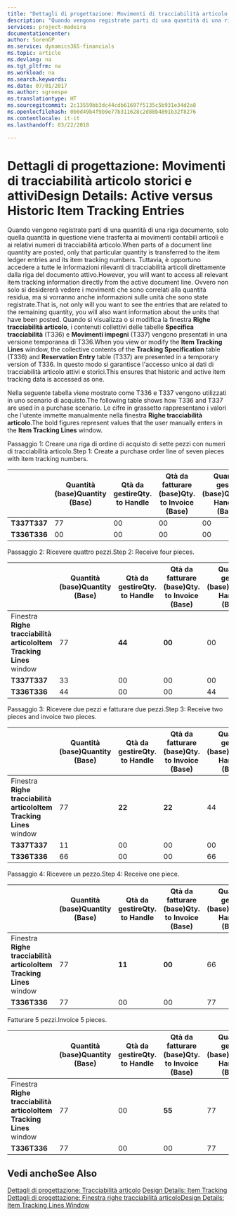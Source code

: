 ```yaml
---
title: "Dettagli di progettazione: Movimenti di tracciabilità articolo storici e attivi | Microsoft Docs"
description: "Quando vengono registrate parti di una quantità di una riga documento, solo quella quantità in questione viene trasferita ai movimenti contabili articoli e ai relativi numeri di tracciabilità articolo. Tuttavia, è opportuno accedere a tutte le informazioni rilevanti di tracciabilità articoli direttamente dalla riga del documento attivo. Ovvero non solo si desidererà vedere i movimenti che sono correlati alla quantità residua, ma si vorranno anche informazioni sulle unità che sono state registrate. Quando si visualizza o si modifica la finestra **Righe tracciabilità articolo**, i contenuti collettivi delle tabelle **Specifica tracciabilità** (T336) e **Movimenti impegni** (T337) vengono presentati in una versione temporanea di T336. In questo modo si garantisce l'accesso unico ai dati di tracciabilità articolo attivi e storici."
services: project-madeira
documentationcenter: 
author: SorenGP
ms.service: dynamics365-financials
ms.topic: article
ms.devlang: na
ms.tgt_pltfrm: na
ms.workload: na
ms.search.keywords: 
ms.date: 07/01/2017
ms.author: sgroespe
ms.translationtype: HT
ms.sourcegitcommit: 2c13559bb3dc44cdb61697f5135c5b931e34d2a8
ms.openlocfilehash: 0b0d49b4f9b9e77b311628c2d88b4891b32f8276
ms.contentlocale: it-it
ms.lasthandoff: 03/22/2018

---
```

# <a name="design-details-active-versus-historic-item-tracking-entries"></a><span data-ttu-id="086cf-107">Dettagli di progettazione: Movimenti di tracciabilità articolo storici e attivi</span><span class="sxs-lookup"><span data-stu-id="086cf-107">Design Details: Active versus Historic Item Tracking Entries</span></span>
<span data-ttu-id="086cf-108">Quando vengono registrate parti di una quantità di una riga documento, solo quella quantità in questione viene trasferita ai movimenti contabili articoli e ai relativi numeri di tracciabilità articolo.</span><span class="sxs-lookup"><span data-stu-id="086cf-108">When parts of a document line quantity are posted, only that particular quantity is transferred to the item ledger entries and its item tracking numbers.</span></span> <span data-ttu-id="086cf-109">Tuttavia, è opportuno accedere a tutte le informazioni rilevanti di tracciabilità articoli direttamente dalla riga del documento attivo.</span><span class="sxs-lookup"><span data-stu-id="086cf-109">However, you will want to access all relevant item tracking information directly from the active document line.</span></span> <span data-ttu-id="086cf-110">Ovvero non solo si desidererà vedere i movimenti che sono correlati alla quantità residua, ma si vorranno anche informazioni sulle unità che sono state registrate.</span><span class="sxs-lookup"><span data-stu-id="086cf-110">That is, not only will you want to see the entries that are related to the remaining quantity, you will also want information about the units that have been posted.</span></span> <span data-ttu-id="086cf-111">Quando si visualizza o si modifica la finestra **Righe tracciabilità articolo**, i contenuti collettivi delle tabelle **Specifica tracciabilità** (T336) e **Movimenti impegni** (T337) vengono presentati in una versione temporanea di T336.</span><span class="sxs-lookup"><span data-stu-id="086cf-111">When you view or modify the **Item Tracking Lines** window, the collective contents of the **Tracking Specification** table (T336) and **Reservation Entry** table (T337) are presented in a temporary version of T336.</span></span> <span data-ttu-id="086cf-112">In questo modo si garantisce l'accesso unico ai dati di tracciabilità articolo attivi e storici.</span><span class="sxs-lookup"><span data-stu-id="086cf-112">This ensures that historic and active item tracking data is accessed as one.</span></span>  

 <span data-ttu-id="086cf-113">Nella seguente tabella viene mostrato come T336 e T337 vengono utilizzati in uno scenario di acquisto.</span><span class="sxs-lookup"><span data-stu-id="086cf-113">The following table shows how T336 and T337 are used in a purchase scenario.</span></span> <span data-ttu-id="086cf-114">Le cifre in grassetto rappresentano i valori che l'utente immette manualmente nella finestra **Righe tracciabilità articolo**.</span><span class="sxs-lookup"><span data-stu-id="086cf-114">The bold figures represent values that the user manually enters in the **Item Tracking Lines** window.</span></span>  

 <span data-ttu-id="086cf-115">Passaggio 1: Creare una riga di ordine di acquisto di sette pezzi con numeri di tracciabilità articolo.</span><span class="sxs-lookup"><span data-stu-id="086cf-115">Step 1: Create a purchase order line of seven pieces with item tracking numbers.</span></span>  

||<span data-ttu-id="086cf-116">**Quantità (base)**</span><span class="sxs-lookup"><span data-stu-id="086cf-116">**Quantity (Base)**</span></span>|<span data-ttu-id="086cf-117">**Qtà da gestire**</span><span class="sxs-lookup"><span data-stu-id="086cf-117">**Qty. to Handle**</span></span>|<span data-ttu-id="086cf-118">**Qtà da fatturare (base)**</span><span class="sxs-lookup"><span data-stu-id="086cf-118">**Qty. to Invoice (Base)**</span></span>|<span data-ttu-id="086cf-119">**Quantità gestita (base)**</span><span class="sxs-lookup"><span data-stu-id="086cf-119">**Quantity Handled (Base)**</span></span>|<span data-ttu-id="086cf-120">**Quantità fatturata (base)**</span><span class="sxs-lookup"><span data-stu-id="086cf-120">**Quantity Invoiced (Base)**</span></span>|  
|-|----------------------------------------------|--------------------------------------------|------------------------------------------------------|-------------------------------------------------------|--------------------------------------------------------|  
|<span data-ttu-id="086cf-121">**T337**</span><span class="sxs-lookup"><span data-stu-id="086cf-121">**T337**</span></span>|<span data-ttu-id="086cf-122">7</span><span class="sxs-lookup"><span data-stu-id="086cf-122">7</span></span>|<span data-ttu-id="086cf-123">0</span><span class="sxs-lookup"><span data-stu-id="086cf-123">0</span></span>|<span data-ttu-id="086cf-124">0</span><span class="sxs-lookup"><span data-stu-id="086cf-124">0</span></span>|<span data-ttu-id="086cf-125">0</span><span class="sxs-lookup"><span data-stu-id="086cf-125">0</span></span>|<span data-ttu-id="086cf-126">0</span><span class="sxs-lookup"><span data-stu-id="086cf-126">0</span></span>|  
|<span data-ttu-id="086cf-127">**T336**</span><span class="sxs-lookup"><span data-stu-id="086cf-127">**T336**</span></span>|<span data-ttu-id="086cf-128">0</span><span class="sxs-lookup"><span data-stu-id="086cf-128">0</span></span>|<span data-ttu-id="086cf-129">0</span><span class="sxs-lookup"><span data-stu-id="086cf-129">0</span></span>|<span data-ttu-id="086cf-130">0</span><span class="sxs-lookup"><span data-stu-id="086cf-130">0</span></span>|<span data-ttu-id="086cf-131">0</span><span class="sxs-lookup"><span data-stu-id="086cf-131">0</span></span>|<span data-ttu-id="086cf-132">0</span><span class="sxs-lookup"><span data-stu-id="086cf-132">0</span></span>|  

 <span data-ttu-id="086cf-133">Passaggio 2: Ricevere quattro pezzi.</span><span class="sxs-lookup"><span data-stu-id="086cf-133">Step 2: Receive four pieces.</span></span>  

||<span data-ttu-id="086cf-134">**Quantità (base)**</span><span class="sxs-lookup"><span data-stu-id="086cf-134">**Quantity (Base)**</span></span>|<span data-ttu-id="086cf-135">**Qtà da gestire**</span><span class="sxs-lookup"><span data-stu-id="086cf-135">**Qty. to Handle**</span></span>|<span data-ttu-id="086cf-136">**Qtà da fatturare (base)**</span><span class="sxs-lookup"><span data-stu-id="086cf-136">**Qty. to Invoice (Base)**</span></span>|<span data-ttu-id="086cf-137">**Quantità gestita (base)**</span><span class="sxs-lookup"><span data-stu-id="086cf-137">**Quantity Handled (Base)**</span></span>|<span data-ttu-id="086cf-138">**Quantità fatturata (base)**</span><span class="sxs-lookup"><span data-stu-id="086cf-138">**Quantity Invoiced (Base)**</span></span>|  
|-|----------------------------------------------|--------------------------------------------|------------------------------------------------------|-------------------------------------------------------|--------------------------------------------------------|  
|<span data-ttu-id="086cf-139">Finestra **Righe tracciabilità articolo**</span><span class="sxs-lookup"><span data-stu-id="086cf-139">**Item Tracking Lines** window</span></span>|<span data-ttu-id="086cf-140">7</span><span class="sxs-lookup"><span data-stu-id="086cf-140">7</span></span>|<span data-ttu-id="086cf-141">**4**</span><span class="sxs-lookup"><span data-stu-id="086cf-141">**4**</span></span>|<span data-ttu-id="086cf-142">**0**</span><span class="sxs-lookup"><span data-stu-id="086cf-142">**0**</span></span>|<span data-ttu-id="086cf-143">0</span><span class="sxs-lookup"><span data-stu-id="086cf-143">0</span></span>|<span data-ttu-id="086cf-144">0</span><span class="sxs-lookup"><span data-stu-id="086cf-144">0</span></span>|  
|<span data-ttu-id="086cf-145">**T337**</span><span class="sxs-lookup"><span data-stu-id="086cf-145">**T337**</span></span>|<span data-ttu-id="086cf-146">3</span><span class="sxs-lookup"><span data-stu-id="086cf-146">3</span></span>|<span data-ttu-id="086cf-147">0</span><span class="sxs-lookup"><span data-stu-id="086cf-147">0</span></span>|<span data-ttu-id="086cf-148">0</span><span class="sxs-lookup"><span data-stu-id="086cf-148">0</span></span>|<span data-ttu-id="086cf-149">0</span><span class="sxs-lookup"><span data-stu-id="086cf-149">0</span></span>|<span data-ttu-id="086cf-150">0</span><span class="sxs-lookup"><span data-stu-id="086cf-150">0</span></span>|  
|<span data-ttu-id="086cf-151">**T336**</span><span class="sxs-lookup"><span data-stu-id="086cf-151">**T336**</span></span>|<span data-ttu-id="086cf-152">4</span><span class="sxs-lookup"><span data-stu-id="086cf-152">4</span></span>|<span data-ttu-id="086cf-153">0</span><span class="sxs-lookup"><span data-stu-id="086cf-153">0</span></span>|<span data-ttu-id="086cf-154">0</span><span class="sxs-lookup"><span data-stu-id="086cf-154">0</span></span>|<span data-ttu-id="086cf-155">4</span><span class="sxs-lookup"><span data-stu-id="086cf-155">4</span></span>|<span data-ttu-id="086cf-156">0</span><span class="sxs-lookup"><span data-stu-id="086cf-156">0</span></span>|  

 <span data-ttu-id="086cf-157">Passaggio 3: Ricevere due pezzi e fatturare due pezzi.</span><span class="sxs-lookup"><span data-stu-id="086cf-157">Step 3: Receive two pieces and invoice two pieces.</span></span>  

||<span data-ttu-id="086cf-158">**Quantità (base)**</span><span class="sxs-lookup"><span data-stu-id="086cf-158">**Quantity (Base)**</span></span>|<span data-ttu-id="086cf-159">**Qtà da gestire**</span><span class="sxs-lookup"><span data-stu-id="086cf-159">**Qty. to Handle**</span></span>|<span data-ttu-id="086cf-160">**Qtà da fatturare (base)**</span><span class="sxs-lookup"><span data-stu-id="086cf-160">**Qty. to Invoice (Base)**</span></span>|<span data-ttu-id="086cf-161">**Quantità gestita (base)**</span><span class="sxs-lookup"><span data-stu-id="086cf-161">**Quantity Handled (Base)**</span></span>|<span data-ttu-id="086cf-162">**Quantità fatturata (base)**</span><span class="sxs-lookup"><span data-stu-id="086cf-162">**Quantity Invoiced (Base)**</span></span>|  
|-|----------------------------------------------|--------------------------------------------|------------------------------------------------------|-------------------------------------------------------|--------------------------------------------------------|  
|<span data-ttu-id="086cf-163">Finestra **Righe tracciabilità articolo**</span><span class="sxs-lookup"><span data-stu-id="086cf-163">**Item Tracking Lines** window</span></span>|<span data-ttu-id="086cf-164">7</span><span class="sxs-lookup"><span data-stu-id="086cf-164">7</span></span>|<span data-ttu-id="086cf-165">**2**</span><span class="sxs-lookup"><span data-stu-id="086cf-165">**2**</span></span>|<span data-ttu-id="086cf-166">**2**</span><span class="sxs-lookup"><span data-stu-id="086cf-166">**2**</span></span>|<span data-ttu-id="086cf-167">4</span><span class="sxs-lookup"><span data-stu-id="086cf-167">4</span></span>|<span data-ttu-id="086cf-168">0</span><span class="sxs-lookup"><span data-stu-id="086cf-168">0</span></span>|  
|<span data-ttu-id="086cf-169">**T337**</span><span class="sxs-lookup"><span data-stu-id="086cf-169">**T337**</span></span>|<span data-ttu-id="086cf-170">1</span><span class="sxs-lookup"><span data-stu-id="086cf-170">1</span></span>|<span data-ttu-id="086cf-171">0</span><span class="sxs-lookup"><span data-stu-id="086cf-171">0</span></span>|<span data-ttu-id="086cf-172">0</span><span class="sxs-lookup"><span data-stu-id="086cf-172">0</span></span>|<span data-ttu-id="086cf-173">0</span><span class="sxs-lookup"><span data-stu-id="086cf-173">0</span></span>|<span data-ttu-id="086cf-174">0</span><span class="sxs-lookup"><span data-stu-id="086cf-174">0</span></span>|  
|<span data-ttu-id="086cf-175">**T336**</span><span class="sxs-lookup"><span data-stu-id="086cf-175">**T336**</span></span>|<span data-ttu-id="086cf-176">6</span><span class="sxs-lookup"><span data-stu-id="086cf-176">6</span></span>|<span data-ttu-id="086cf-177">0</span><span class="sxs-lookup"><span data-stu-id="086cf-177">0</span></span>|<span data-ttu-id="086cf-178">0</span><span class="sxs-lookup"><span data-stu-id="086cf-178">0</span></span>|<span data-ttu-id="086cf-179">6</span><span class="sxs-lookup"><span data-stu-id="086cf-179">6</span></span>|<span data-ttu-id="086cf-180">2</span><span class="sxs-lookup"><span data-stu-id="086cf-180">2</span></span>|  

 <span data-ttu-id="086cf-181">Passaggio 4: Ricevere un pezzo.</span><span class="sxs-lookup"><span data-stu-id="086cf-181">Step 4: Receive one piece.</span></span>  

||<span data-ttu-id="086cf-182">**Quantità (base)**</span><span class="sxs-lookup"><span data-stu-id="086cf-182">**Quantity (Base)**</span></span>|<span data-ttu-id="086cf-183">**Qtà da gestire**</span><span class="sxs-lookup"><span data-stu-id="086cf-183">**Qty. to Handle**</span></span>|<span data-ttu-id="086cf-184">**Qtà da fatturare (base)**</span><span class="sxs-lookup"><span data-stu-id="086cf-184">**Qty. to Invoice (Base)**</span></span>|<span data-ttu-id="086cf-185">**Quantità gestita (base)**</span><span class="sxs-lookup"><span data-stu-id="086cf-185">**Quantity Handled (Base)**</span></span>|<span data-ttu-id="086cf-186">**Quantità fatturata (base)**</span><span class="sxs-lookup"><span data-stu-id="086cf-186">**Quantity Invoiced (Base)**</span></span>|  
|-|----------------------------------------------|--------------------------------------------|------------------------------------------------------|-------------------------------------------------------|--------------------------------------------------------|  
|<span data-ttu-id="086cf-187">Finestra **Righe tracciabilità articolo**</span><span class="sxs-lookup"><span data-stu-id="086cf-187">**Item Tracking Lines** window</span></span>|<span data-ttu-id="086cf-188">7</span><span class="sxs-lookup"><span data-stu-id="086cf-188">7</span></span>|<span data-ttu-id="086cf-189">**1**</span><span class="sxs-lookup"><span data-stu-id="086cf-189">**1**</span></span>|<span data-ttu-id="086cf-190">**0**</span><span class="sxs-lookup"><span data-stu-id="086cf-190">**0**</span></span>|<span data-ttu-id="086cf-191">6</span><span class="sxs-lookup"><span data-stu-id="086cf-191">6</span></span>|<span data-ttu-id="086cf-192">2</span><span class="sxs-lookup"><span data-stu-id="086cf-192">2</span></span>|  
|<span data-ttu-id="086cf-193">**T336**</span><span class="sxs-lookup"><span data-stu-id="086cf-193">**T336**</span></span>|<span data-ttu-id="086cf-194">7</span><span class="sxs-lookup"><span data-stu-id="086cf-194">7</span></span>|<span data-ttu-id="086cf-195">0</span><span class="sxs-lookup"><span data-stu-id="086cf-195">0</span></span>|<span data-ttu-id="086cf-196">0</span><span class="sxs-lookup"><span data-stu-id="086cf-196">0</span></span>|<span data-ttu-id="086cf-197">7</span><span class="sxs-lookup"><span data-stu-id="086cf-197">7</span></span>|<span data-ttu-id="086cf-198">2</span><span class="sxs-lookup"><span data-stu-id="086cf-198">2</span></span>|  

 <span data-ttu-id="086cf-199">Fatturare 5 pezzi.</span><span class="sxs-lookup"><span data-stu-id="086cf-199">Invoice 5 pieces.</span></span>  

||<span data-ttu-id="086cf-200">**Quantità (base)**</span><span class="sxs-lookup"><span data-stu-id="086cf-200">**Quantity (Base)**</span></span>|<span data-ttu-id="086cf-201">**Qtà da gestire**</span><span class="sxs-lookup"><span data-stu-id="086cf-201">**Qty. to Handle**</span></span>|<span data-ttu-id="086cf-202">**Qtà da fatturare (base)**</span><span class="sxs-lookup"><span data-stu-id="086cf-202">**Qty. to Invoice (Base)**</span></span>|<span data-ttu-id="086cf-203">**Quantità gestita (base)**</span><span class="sxs-lookup"><span data-stu-id="086cf-203">**Quantity Handled (Base)**</span></span>|<span data-ttu-id="086cf-204">**Quantità fatturata (base)**</span><span class="sxs-lookup"><span data-stu-id="086cf-204">**Quantity Invoiced (Base)**</span></span>|  
|-|----------------------------------------------|--------------------------------------------|------------------------------------------------------|-------------------------------------------------------|--------------------------------------------------------|  
|<span data-ttu-id="086cf-205">Finestra **Righe tracciabilità articolo**</span><span class="sxs-lookup"><span data-stu-id="086cf-205">**Item Tracking Lines** window</span></span>|<span data-ttu-id="086cf-206">7</span><span class="sxs-lookup"><span data-stu-id="086cf-206">7</span></span>|<span data-ttu-id="086cf-207">0</span><span class="sxs-lookup"><span data-stu-id="086cf-207">0</span></span>|<span data-ttu-id="086cf-208">**5**</span><span class="sxs-lookup"><span data-stu-id="086cf-208">**5**</span></span>|<span data-ttu-id="086cf-209">7</span><span class="sxs-lookup"><span data-stu-id="086cf-209">7</span></span>|<span data-ttu-id="086cf-210">2</span><span class="sxs-lookup"><span data-stu-id="086cf-210">2</span></span>|  
|<span data-ttu-id="086cf-211">**T336**</span><span class="sxs-lookup"><span data-stu-id="086cf-211">**T336**</span></span>|<span data-ttu-id="086cf-212">7</span><span class="sxs-lookup"><span data-stu-id="086cf-212">7</span></span>|<span data-ttu-id="086cf-213">0</span><span class="sxs-lookup"><span data-stu-id="086cf-213">0</span></span>|<span data-ttu-id="086cf-214">0</span><span class="sxs-lookup"><span data-stu-id="086cf-214">0</span></span>|<span data-ttu-id="086cf-215">7</span><span class="sxs-lookup"><span data-stu-id="086cf-215">7</span></span>|<span data-ttu-id="086cf-216">7</span><span class="sxs-lookup"><span data-stu-id="086cf-216">7</span></span>|  

## <a name="see-also"></a><span data-ttu-id="086cf-217">Vedi anche</span><span class="sxs-lookup"><span data-stu-id="086cf-217">See Also</span></span>  
 <span data-ttu-id="086cf-218">[Dettagli di progettazione: Tracciabilità articolo](design-details-item-tracking.md) </span><span class="sxs-lookup"><span data-stu-id="086cf-218">[Design Details: Item Tracking](design-details-item-tracking.md) </span></span>  
 [<span data-ttu-id="086cf-219">Dettagli di progettazione: Finestra righe tracciabilità articolo</span><span class="sxs-lookup"><span data-stu-id="086cf-219">Design Details: Item Tracking Lines Window</span></span>](design-details-item-tracking-lines-window.md)

